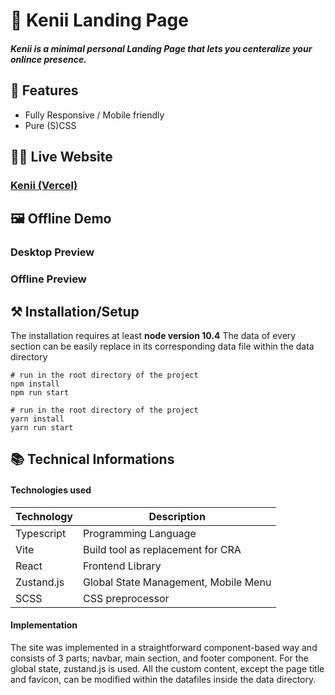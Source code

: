 # 🌠 Kenii Landing Page

##### Kenii is a minimal personal Landing Page that lets you centeralize your onlince presence.


## 📖 Features
 - Fully Responsive / Mobile friendly
 - Pure (S)CSS


## 👩‍💻 Live Website

### [Kenii (Vercel)](https://kenii-landing-page.vercel.app/)

## 🖼 Offline Demo

### Desktop Preview

### Offline Preview


## ⚒ Installation/Setup
The installation requires at least **node version 10.4**
The data of every section can be easily replace in its corresponding data file within the data directory

```Shell
# run in the root directory of the project
npm install
npm run start

# run in the root directory of the project
yarn install
yarn run start
```


## 📚 Technical Informations

#### Technologies used

| Technology              | Description                            |
|-------------------------|----------------------------------------|
| Typescript              |   Programming Language                 |
| Vite                    |   Build tool as replacement for CRA    |
| React                   |   Frontend Library                     |
| Zustand.js              |   Global State Management, Mobile Menu |
| SCSS                    |   CSS preprocessor                     |



#### Implementation
The site was implemented in a straightforward component-based way and consists of 3 parts; navbar, main section, and footer component. For the global state, zustand.js is used. All the custom content, except the page title and favicon, can be modified within the datafiles inside the data directory. 

